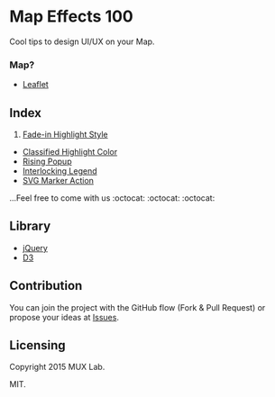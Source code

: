 # Map Effects 100

Cool tips to design UI/UX on your Map.

### Map?

* [Leaflet](http://leafletjs.com/)

## Index

1. [Fade-in Highlight Style](http://muxlab.github.io/map-effects-100/Leaflet/01_fadein-highlight.html)
* [Classified Highlight Color](http://muxlab.github.io/map-effects-100/Leaflet/02_classified-highlightcolor.html)
* [Rising Popup](http://muxlab.github.io/map-effects-100/Leaflet/03_rising-popup.html)
* [Interlocking Legend](http://muxlab.github.io/map-effects-100/Leaflet/04_interlocking-legend.html)
* [SVG Marker Action](http://muxlab.github.io/map-effects-100/Leaflet/05_svg-marker-action.html)

<!--* [Instagram Integration]()-->

...Feel free to come with us :octocat: :octocat: :octocat:

## Library

* [jQuery](https://jquery.com/)
* [D3](http://d3js.org/)

## Contribution

You can join the project with the GitHub flow (Fork & Pull Request) or propose your ideas at [Issues](issues).

## Licensing

Copyright 2015 MUX Lab.

MIT.
